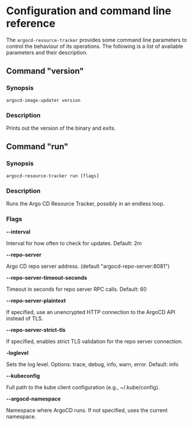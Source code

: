 # Configuration and command line reference

The `argocd-resource-tracker` provides some command line parameters to control the
behaviour of its operations. The following is a list of available parameters
and their description.

## Command "version"

### Synopsis

`argocd-image-updater version`

### Description

Prints out the version of the binary and exits.

## Command "run"

### Synopsis

`argocd-resource-tracker run [flags]`

### Description

Runs the Argo CD Resource Tracker, possibly in an endless loop.

### Flags

**--interval**

Interval for how often to check for updates.
Default: 2m

**--repo-server**

Argo CD repo server address. (default "argocd-repo-server:8081")

**--repo-server-timeout-seconds**

Timeout in seconds for repo server RPC calls.
Default: 60

**--repo-server-plaintext**

If specified, use an unencrypted HTTP connection to the ArgoCD API instead of TLS.

**--repo-server-strict-tls**

If specified, enables strict TLS validation for the repo server connection.

**-loglevel**

Sets the log level. Options: trace, debug, info, warn, error.
Default: info

**--kubeconfig**

Full path to the kube client configuration (e.g., ~/.kube/config).

**--argocd-namespace**

Namespace where ArgoCD runs. If not specified, uses the current namespace.
